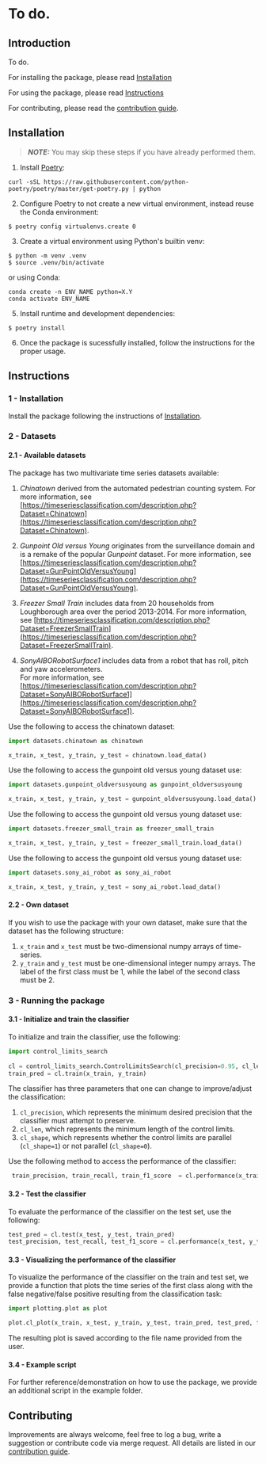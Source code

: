 # To do.

## Introduction
To do.

For installing the package, please read [Installation](#installation)

For using the package, please read [Instructions](#instructions)

For contributing, please read the [contribution guide](CONTRIBUTING.md).

## Installation 
> **_NOTE:_** You may skip these steps if you have already performed them.

1) Install [Poetry](https://python-poetry.org):
```
curl -sSL https://raw.githubusercontent.com/python-poetry/poetry/master/get-poetry.py | python
```
2) Configure Poetry to not create a new virtual environment, instead reuse the Conda environment:
```
$ poetry config virtualenvs.create 0
```
3) Create a virtual environment using Python's builtin venv:
```
$ python -m venv .venv 
$ source .venv/bin/activate
```
or using Conda: 
```
conda create -n ENV_NAME python=X.Y
conda activate ENV_NAME
```
5) Install runtime and development dependencies:
```
$ poetry install 
```
6) Once the package is sucessfully installed, follow the instructions for the proper usage.

## Instructions

### 1 - Installation

Install the package following the instructions of [Installation](#installation).

### 2 - Datasets

#### 2.1 - Available datasets

The package has two multivariate time series datasets available:
1. *Chinatown* derived from the automated pedestrian counting system. For more information, 
see [https://timeseriesclassification.com/description.php?Dataset=Chinatown](https://timeseriesclassification.com/description.php?Dataset=Chinatown). 

2. *Gunpoint Old versus Young* originates from the surveillance domain and is a remake of the popular *Gunpoint* dataset. 
For more information, see [https://timeseriesclassification.com/description.php?Dataset=GunPointOldVersusYoung](https://timeseriesclassification.com/description.php?Dataset=GunPointOldVersusYoung). 

3. *Freezer Small Train* includes data from 20 households from Loughborough area over the period 2013-2014. 
For more information, see [https://timeseriesclassification.com/description.php?Dataset=FreezerSmallTrain](https://timeseriesclassification.com/description.php?Dataset=FreezerSmallTrain).

4. *SonyAIBORobotSurface1* includes data from a robot that has roll, pitch and yaw accelerometers.  
For more information, see [https://timeseriesclassification.com/description.php?Dataset=SonyAIBORobotSurface1](https://timeseriesclassification.com/description.php?Dataset=SonyAIBORobotSurface1). 

Use the following to access the chinatown dataset:
   ```python
   import datasets.chinatown as chinatown
   
   x_train, x_test, y_train, y_test = chinatown.load_data()
   ```

Use the following to access the gunpoint old versus young dataset use:
   ```python
   import datasets.gunpoint_oldversusyoung as gunpoint_oldversusyoung
   
   x_train, x_test, y_train, y_test = gunpoint_oldversusyoung.load_data()
   ```

Use the following to access the gunpoint old versus young dataset use:
   ```python
   import datasets.freezer_small_train as freezer_small_train
   
   x_train, x_test, y_train, y_test = freezer_small_train.load_data()
   ```

Use the following to access the gunpoint old versus young dataset use:
   ```python
   import datasets.sony_ai_robot as sony_ai_robot
   
   x_train, x_test, y_train, y_test = sony_ai_robot.load_data()
   ```

#### 2.2 - Own dataset

If you wish to use the package with your own dataset, make sure that the dataset has the following structure:
1. ```x_train``` and ```x_test``` must be two-dimensional numpy arrays of time-series.
2. ```y_train``` and ```y_test``` must be one-dimensional integer numpy arrays. The label of the first class 
must be 1, while the label of the second class must be 2.

### 3 - Running the package

#### 3.1 - Initialize and train the classifier

To initialize and train the classifier, use the following:

 ```python
 import control_limits_search
    
 cl = control_limits_search.ControlLimitsSearch(cl_precision=0.95, cl_len=10, cl_shape=1)
 train_pred = cl.train(x_train, y_train)
 ```
 
 The classifier has three parameters that one can change to improve/adjust the classification:
 1. ```cl_precision```, which represents the minimum desired precision that the classifier must attempt to preserve.
 2. ```cl_len```, which represents the minimum length of the control limits.
 3. ```cl_shape```, which represents whether the control limits are parallel (```cl_shape=1```) or not
parallel (```cl_shape=0```).

Use the following method to access the performance of the classifier:

```python
 train_precision, train_recall, train_f1_score  = cl.performance(x_train, y_train, train_pred)
 ```

#### 3.2 - Test the classifier

To evaluate the performance of the classifier on the test set, use the following:

 ```python
 test_pred = cl.test(x_test, y_test, train_pred)
 test_precision, test_recall, test_f1_score = cl.performance(x_test, y_test, test_pred)
 ```
 
 #### 3.3 - Visualizing the performance of the classifier
 
To visualize the performance of the classifier on the train and test set, we provide a function that plots the time 
series of the first class along with the false negative/false positive resulting from the classification task: 
```python
import plotting.plot as plot

plot.cl_plot(x_train, x_test, y_train, y_test, train_pred, test_pred, filename=filename)
```
The resulting plot is saved according to the file name provided from the user.

#### 3.4 - Example script

For further reference/demonstration on how to use the package, we provide an additional script in the example folder.

## Contributing
Improvements are always welcome, feel free to log a bug, write a suggestion or contribute code via merge request. 
All details are listed in our [contribution guide](CONTRIBUTING.md).

